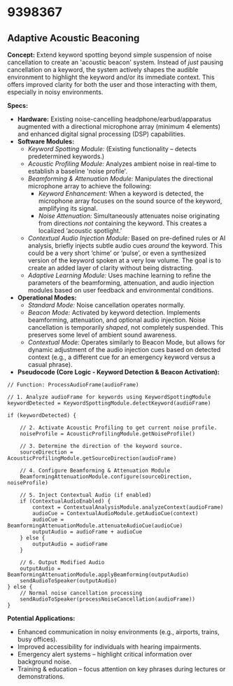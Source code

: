 # 9398367

## Adaptive Acoustic Beaconing

**Concept:** Extend keyword spotting beyond simple suspension of noise cancellation to create an 'acoustic beacon' system. Instead of *just* pausing cancellation on a keyword, the system actively shapes the audible environment to highlight the keyword and/or its immediate context. This offers improved clarity for both the user and those interacting with them, especially in noisy environments.

**Specs:**

*   **Hardware:** Existing noise-cancelling headphone/earbud/apparatus augmented with a directional microphone array (minimum 4 elements) and enhanced digital signal processing (DSP) capabilities.
*   **Software Modules:**
    *   *Keyword Spotting Module:* (Existing functionality – detects predetermined keywords.)
    *   *Acoustic Profiling Module:* Analyzes ambient noise in real-time to establish a baseline 'noise profile'.
    *   *Beamforming & Attenuation Module:* Manipulates the directional microphone array to achieve the following:
        *   *Keyword Enhancement:* When a keyword is detected, the microphone array focuses on the sound source of the keyword, amplifying its signal.
        *   *Noise Attenuation:* Simultaneously attenuates noise originating from directions *not* containing the keyword. This creates a localized ‘acoustic spotlight.’
    *   *Contextual Audio Injection Module:*  Based on pre-defined rules or AI analysis, briefly injects subtle audio cues *around* the keyword. This could be a very short ‘chime’ or ‘pulse’, or even a synthesized version of the keyword spoken at a very low volume. The goal is to create an added layer of clarity without being distracting.
    *   *Adaptive Learning Module:* Uses machine learning to refine the parameters of the beamforming, attenuation, and audio injection modules based on user feedback and environmental conditions.
*   **Operational Modes:**
    *   *Standard Mode:* Noise cancellation operates normally.
    *   *Beacon Mode:* Activated by keyword detection. Implements beamforming, attenuation, and optional audio injection. Noise cancellation is temporarily *shaped*, not completely suspended. This preserves some level of ambient sound awareness.
    *   *Contextual Mode:* Operates similarly to Beacon Mode, but allows for dynamic adjustment of the audio injection cues based on detected context (e.g., a different cue for an emergency keyword versus a casual phrase).
*   **Pseudocode (Core Logic - Keyword Detection & Beacon Activation):**

```
// Function: ProcessAudioFrame(audioFrame)

// 1. Analyze audioFrame for keywords using KeywordSpottingModule
keywordDetected = KeywordSpottingModule.detectKeyword(audioFrame)

if (keywordDetected) {

    // 2. Activate Acoustic Profiling to get current noise profile.
    noiseProfile = AcousticProfilingModule.getNoiseProfile()

    // 3. Determine the direction of the keyword source.
    sourceDirection = AcousticProfilingModule.getSourceDirection(audioFrame)

    // 4. Configure Beamforming & Attenuation Module
    BeamformingAttenuationModule.configure(sourceDirection, noiseProfile)

    // 5. Inject Contextual Audio (if enabled)
    if (ContextualAudioEnabled) {
        context = ContextualAnalysisModule.analyzeContext(audioFrame)
        audioCue = ContextualAudioModule.getAudioCue(context)
        audioCue = BeamformingAttenuationModule.attenuateAudioCue(audioCue)
        outputAudio = audioFrame + audioCue
    } else {
        outputAudio = audioFrame
    }

    // 6. Output Modified Audio
    outputAudio = BeamformingAttenuationModule.applyBeamforming(outputAudio)
    sendAudioToSpeaker(outputAudio)
} else {
    // Normal noise cancellation processing
    sendAudioToSpeaker(processNoiseCancellation(audioFrame))
}

```

**Potential Applications:**

*   Enhanced communication in noisy environments (e.g., airports, trains, busy offices).
*   Improved accessibility for individuals with hearing impairments.
*   Emergency alert systems – highlight critical information over background noise.
*   Training & education – focus attention on key phrases during lectures or demonstrations.